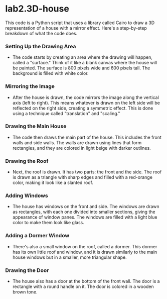 # lab2.3D-house

This code is a Python script that uses a library called Cairo to draw a 3D representation of a house with a mirror effect. Here's a step-by-step breakdown of what the code does.

### Setting Up the Drawing Area
   - The code starts by creating an area where the drawing will happen, called a "surface." Think of it like a blank canvas where the house will be painted. The surface is 800 pixels wide and 600 pixels tall. The background is filled with white color.

### Mirroring the Image
   - After the house is drawn, the code mirrors the image along the vertical axis (left to right). This means whatever is drawn on the left side will be reflected on the right side, creating a symmetric effect. This is done using a technique called "translation" and "scaling."

### Drawing the Main House 
   - The code then draws the main part of the house. This includes the front walls and side walls. The walls are drawn using lines that form rectangles, and they are colored in light beige with darker outlines.

### Drawing the Roof
  - Next, the roof is drawn. It has two parts: the front and the side. The roof is drawn as a triangle with sharp edges and filled with a red-orange color, making it look like a slanted roof.

### Adding Windows
  - The house has windows on the front and side. The windows are drawn as rectangles, with each one divided into smaller sections, giving the appearance of window panes. The windows are filled with a light blue color to make them look like glass.

 ### Adding a Dormer Window
  - There's also a small window on the roof, called a dormer. This dormer has its own little roof and window, and it is drawn similarly to the main house windows but in a smaller, more triangular shape.

### Drawing the Door
   - The house also has a door at the bottom of the front wall. The door is a rectangle with a round handle on it. The door is colored in a wooden brown tone.


